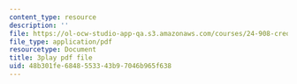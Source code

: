 ```yaml
---
content_type: resource
description: ''
file: https://ol-ocw-studio-app-qa.s3.amazonaws.com/courses/24-908-creole-languages-and-caribbean-identities-spring-2017/48b301fe6848553343b97046b965f638_fh1bvrJN4Fc.pdf
file_type: application/pdf
resourcetype: Document
title: 3play pdf file
uid: 48b301fe-6848-5533-43b9-7046b965f638
---
```

